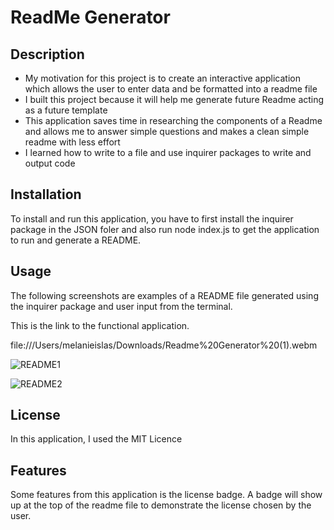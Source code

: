 # ReadMe Generator

## Description

- My motivation for this project is to create an interactive application which allows the user to enter data and be formatted into a readme file
- I built this project because it will help me generate future Readme acting as a future template
- This application saves time in researching the components of a Readme and allows me to answer simple questions and makes a clean simple readme with less effort 
- I learned how to write to a file and use inquirer packages to write and output code

## Installation

To install and run this application, you have to first install the inquirer package in the JSON foler and also run node index.js to get the application to run and generate a README.

## Usage

The following screenshots are examples of a README file generated using the inquirer package and user input from the terminal.

This is the link to the functional application.

file:///Users/melanieislas/Downloads/Readme%20Generator%20(1).webm

![README1](https://user-images.githubusercontent.com/120453099/224250549-662eb026-6509-4087-ad8f-762b2308038d.png)

![README2](https://user-images.githubusercontent.com/120453099/224250667-c8f17cd8-426b-4bc9-a291-661c1dd2558a.png)

## License

In this application, I used the MIT Licence

## Features

Some features from this application is the license badge. A badge will show up at the top of the readme file to demonstrate the license chosen by the user.
